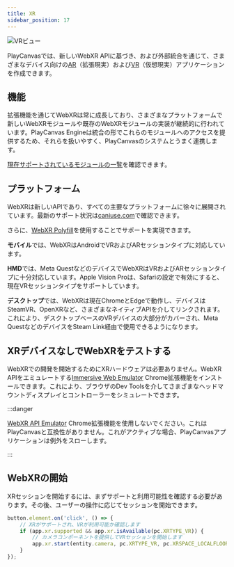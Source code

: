 ```yaml
---
title: XR
sidebar_position: 17
---
```


![VRビュー](/img/user-manual/xr/vr-view.png)

PlayCanvasでは、新しいWebXR APIに基づき、および外部統合を通じて、さまざまなデバイス向けの[AR](/user-manual/xr/ar/)（拡張現実）および[VR](/user-manual/xr/vr/)（仮想現実）アプリケーションを作成できます。

## 機能

拡張機能を通じてWebXRは常に成長しており、さまざまなプラットフォームで新しいWebXRモジュールや既存のWebXRモジュールの実装が継続的に行われています。PlayCanvas Engineは統合の形でこれらのモジュールへのアクセスを提供するため、それらを扱いやすく、PlayCanvasのシステムとうまく連携します。

[現在サポートされているモジュールの一覧](/user-manual/xr/capabilities/)を確認できます。

## プラットフォーム

WebXRは新しいAPIであり、すべての主要なプラットフォームに徐々に展開されています。最新のサポート状況は[caniuse.com](https://caniuse.com/webxr)で確認できます。

さらに、[WebXR Polyfill](https://github.com/immersive-web/webxr-polyfill)を使用することでサポートを実現できます。

**モバイル**では、WebXRはAndroidでVRおよびARセッションタイプに対応しています。

**HMD**では、Meta QuestなどのデバイスでWebXRはVRおよびARセッションタイプに十分対応しています。Apple Vision Proは、Safariの設定で有効にすると、現在VRセッションタイプをサポートしています。

**デスクトップ**では、WebXRは現在ChromeとEdgeで動作し、デバイスはSteamVR、OpenXRなど、さまざまなネイティブAPIを介してリンクされます。これにより、デスクトップベースのVRデバイスの大部分がカバーされ、Meta QuestなどのデバイスをSteam Link経由で使用できるようになります。

## XRデバイスなしでWebXRをテストする

WebXRでの開発を開始するためにXRハードウェアは必要ありません。WebXR APIをエミュレートする[Immersive Web Emulator](https://chromewebstore.google.com/detail/immersive-web-emulator/cgffilbpcibhmcfbgggfhfolhkfbhmik) Chrome拡張機能をインストールできます。これにより、ブラウザのDev Toolsを介してさまざまなヘッドマウントディスプレイとコントローラーをシミュレートできます。

:::danger

[WebXR API Emulator](https://chromewebstore.google.com/detail/webxr-api-emulator/mjddjgeghkdijejnciaefnkjmkafnnje) Chrome拡張機能を使用しないでください。これはPlayCanvasと互換性がありません。これがアクティブな場合、PlayCanvasアプリケーションは例外をスローします。

:::

## WebXRの開始

XRセッションを開始するには、まずサポートと利用可能性を確認する必要があります。その後、ユーザーの操作に応じてセッションを開始できます。

```javascript
button.element.on('click', () => {
    // XRがサポートされ、VRが利用可能か確認します
    if (app.xr.supported && app.xr.isAvailable(pc.XRTYPE_VR)) {
        // カメラコンポーネントを提供してVRセッションを開始します
        app.xr.start(entity.camera, pc.XRTYPE_VR, pc.XRSPACE_LOCALFLOOR);
    }
});
```
